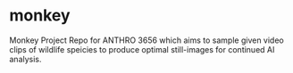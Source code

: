 # monkey
Monkey Project Repo
for ANTHRO 3656 which aims to sample given video clips of wildlife speicies to produce optimal still-images for continued AI analysis.
